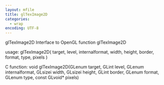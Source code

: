```yaml
---
layout: mfile
title: glTexImage2D
categories:
  - wrap
encoding: UTF-8
---
```


glTexImage2D  Interface to OpenGL function glTexImage2D

usage:  glTexImage2D( target, level, internalformat, width, height, border, format, type, pixels )

C function:  void glTexImage2D(GLenum target, GLint level, GLenum internalformat, GLsizei width, GLsizei height, GLint border, GLenum format, GLenum type, const GLvoid\* pixels)